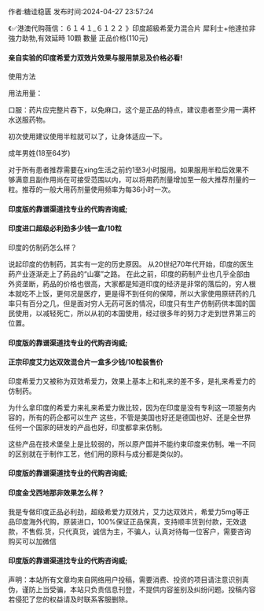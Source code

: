 <p>作者:糖诖稳匮 发布时间:2024-04-27 23:57:24</p>
<p>《✅港澳代购薇信：６１４１_６１２２ 》印度超級希愛力混合片 犀利士+他達拉非 強力助勃,有效延時 10顆 數量 正品价格(110元) </p>
									<h4>亲自实验的印度希爱力双效片效果与服用禁忌及价格必看!</h4><p>使用方法</p><p>   用法用量：</p><p>   口服：药片应完整片吞下，以免麻口，这个是正品的特点，建议患者至少用一满杯水送服药物。</p><p>   初次使用建议使用半粒就可以了，让身体适应一下。</p><p>   成年男姓(18至64岁)</p><p>   对于所有患者推荐需要在xing生活之前约1至3小时服用。如果服用半粒后效果不够满意且副作用尚在可接受范围以内，可以将用药剂量增加至一般大推荐剂量的一粒。推荐的一般大用药剂量使用频率为每36小时一次。</p><p></p><h4>	印度版的靠谱渠道找专业的代购咨询威;</h4><p></p><h4>印度进口超级必利劲多少钱一盒/10粒</h4><p>印度的仿制药怎么样？</p><p> 说起印度的仿制药，其实有一定的历史原因。 从20世纪70年代开始，印度的医生葯产业逐渐走上了葯品的“山寨”之路。 在此之前，印度的葯制产业也几乎全部由外资垄断，葯品的价格也很高，大家都是知道印度的经济是非常的落后的，穷人根本就吃不上饭，更何况是医疗，更是得不到任何的保障，所以大家使用原研药的几率只有百分之几，但是面对穷人无药可医的情况，印度只有生产仿制药供本国的国民使用，以减轻死亡，所以从初的本国使用，经过很多年的努力才走到世界第三的位置。</p><p></p><h4>	印度版的靠谱渠道找专业的代购咨询威;</h4><p></p><h4>正宗印度艾力达双效混合片一盒多少钱/10粒装售价</h4><p>印度希爱力又被称为双效希爱力，效果上基本上和礼来的差不多，是礼来希爱力的仿制药。</p><p>为什么拿印度的希爱力来礼来希爱力做比较，因为在印度是没有专利这一项服务内容的，所有的药企都可以生产 这些，不管是美国也好还是德国也好、还是全世界任何一个国家的研发的产品也好，印度都拿来仿制。</p><p>这些产品在技术堡垒上是比较弱的，所以原产国并不能约束印度来仿制。唯一不同的区别就在于制作工艺，他们用的原料与成分都是类似的。</p><p></p><h4>	印度版的靠谱渠道找专业的代购咨询威;</h4><p></p><h4>印度金戈西地那非效果怎么样？</h4><p>我是专做印度正品必利劲，超级希爱力双效片，艾力达双效片，希爱力5mg等正品印度海外代购，原装进口，100%保证正品保真，支持顺丰货到付款，无效退款，不售假.货，只代真货，诚信为主，不骗人，认真对待每一位客户，需要咨询购买可以加微信</p><p></p><h4>	印度版的靠谱渠道找专业的代购咨询威;</h4>				声明：本站所有文章均来自网络用户投稿，需要消费、投资的项目请注意识别真伪，谨防上当受骗，本站只负责信息刊登，不提供内容鉴别及纠纷问题。投稿内容若侵犯了您的权益请及时联系客服删除。				
